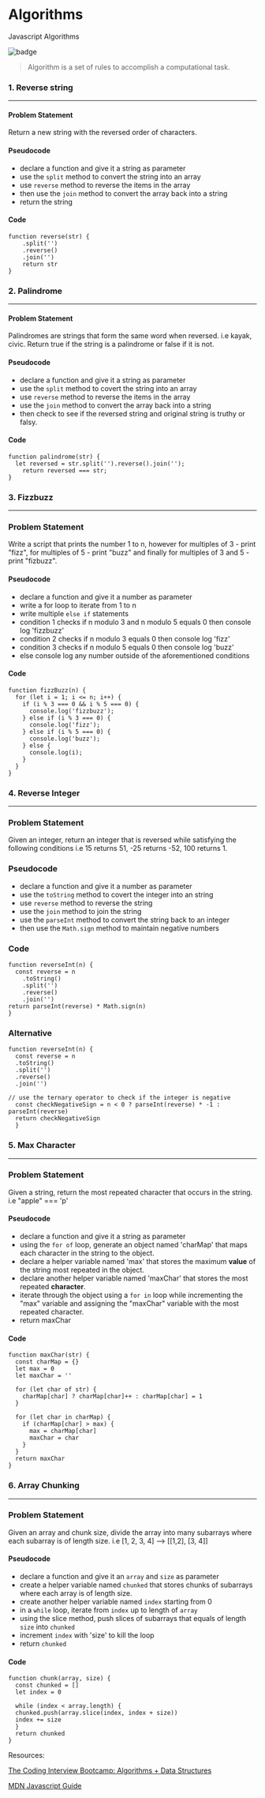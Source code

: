 # Algorithms
Javascript Algorithms 

![badge](https://img.shields.io/badge/lesson--notes-javascript-orange.svg)

> Algorithm is a set of rules to accomplish a computational task.

### 1. Reverse string
***

#### Problem Statement
Return a new string with the reversed order of characters.

#### Pseudocode
- declare a function and give it a string as parameter 
- use the `split` method to convert the string into an array
- use `reverse` method to reverse the items in the array
- then use the `join` method to convert the array back into a string 
- return the string

#### Code
```
function reverse(str) {
    .split('')
    .reverse()
    .join('')
    return str
}
```

### 2. Palindrome
***

#### Problem Statement
Palindromes are strings that form the same word when reversed. i.e kayak, civic.  Return true if the string is a palindrome or false if it is not.

#### Pseudocode
- declare a function and give it a string as parameter 
- use the `split` method to covert the string into an array
- use `reverse` method to reverse the items in the array
- use the `join` method to convert the array back into a string 
- then check to see if the reversed string and original string is truthy or falsy.

#### Code
```
function palindrome(str) {
  let reversed = str.split('').reverse().join('');
    return reversed === str;
}
```

### 3. Fizzbuzz
***

### Problem Statement
Write a script that prints the number 1 to n, however for multiples of 3 - print "fizz", for multiples of 5 - print "buzz" and finally for multiples of 3 and 5 - print "fizbuzz".

#### Pseudocode
- declare a function and give it a number as parameter 
- write a for loop to iterate from 1 to n
- write multiple `else if` statements
- condition 1 checks if n modulo 3 and n modulo 5 equals 0 then console log 'fizzbuzz'
- condition 2 checks if n modulo 3 equals 0 then console log 'fizz'
- condition 3 checks if n modulo 5 equals 0 then console log 'buzz'
- else console log any number outside of the aforementioned conditions

#### Code
```
function fizzBuzz(n) {
  for (let i = 1; i <= n; i++) {
    if (i % 3 === 0 && i % 5 === 0) {
      console.log('fizzbuzz');
    } else if (i % 3 === 0) {
      console.log('fizz');
    } else if (i % 5 === 0) {
      console.log('buzz');
    } else {
      console.log(i);
    }
  }
}
```

### 4. Reverse Integer
***

### Problem Statement
Given an integer, return an integer that is reversed while satisfying the following conditions i.e 15 returns 51, -25 returns -52,  100 returns 1.

### Pseudocode
- declare a function and give it a number as parameter 
- use the `toString` method to covert the integer into an string
- use `reverse` method to reverse the string
- use the `join` method to join the string 
- use the `parseInt` method to convert the string back to an integer
- then use the `Math.sign` method to maintain negative numbers

### Code
```
function reverseInt(n) {
  const reverse = n
    .toString()
    .split('')
    .reverse()
    .join('')
return parseInt(reverse) * Math.sign(n)
}
```

### Alternative 
```
function reverseInt(n) {
  const reverse = n
  .toString()
  .split('')
  .reverse()
  .join('')
  
// use the ternary operator to check if the integer is negative
  const checkNegativeSign = n < 0 ? parseInt(reverse) * -1 : parseInt(reverse)  
  return checkNegativeSign
  }
```

### 5. Max Character
***

### Problem Statement
Given a string, return the most repeated character that occurs in the string. i.e "apple" === 'p'

#### Pseudocode
- declare a function and give it a string as parameter 
- using the `for of` loop, generate an object named 'charMap' that maps each character in the string to the object.
- declare a helper variable named 'max' that stores the maximum **value** of the string most repeated in the object.
- declare another helper variable named 'maxChar' that stores the most repeated **character**. 
- iterate through the object using a `for in` loop while incrementing the "max" variable and assigning the "maxChar" variable with the most repeated character.
- return maxChar

#### Code
```
function maxChar(str) {
  const charMap = {}
  let max = 0
  let maxChar = ''

  for (let char of str) {
    charMap[char] ? charMap[char]++ : charMap[char] = 1
  }

  for (let char in charMap) {
    if (charMap[char] > max) {
      max = charMap[char]
      maxChar = char
    }
  }
  return maxChar
}

```

### 6. Array Chunking
***

### Problem Statement
Given an array and chunk size, divide the array into many subarrays where each subarray is of length size. i.e [1, 2, 3, 4] --> [[1,2], [3, 4]]

#### Pseudocode
- declare a function and give it an `array` and `size` as parameter 
- create a helper variable named `chunked` that stores chunks of subarrays where each array is of length size.
- create another helper variable named `index` starting from 0
- in a `while` loop, iterate from `index` up to length of `array` 
- using the slice method, push slices of subarrays that equals of length `size` into `chunked`
- increment `index` with 'size' to kill the  loop
- return `chunked`


#### Code
```
function chunk(array, size) {
  const chunked = []
  let index = 0

  while (index < array.length) {
  chunked.push(array.slice(index, index + size))
  index += size
  }
  return chunked
}  

```






Resources:


[The Coding Interview Bootcamp: Algorithms + Data Structures](https://www.udemy.com/coding-interview-bootcamp-algorithms-and-data-structure/)


[MDN Javascript Guide](https://developer.mozilla.org/en-US/docs/Web/JavaScript/Guide)

